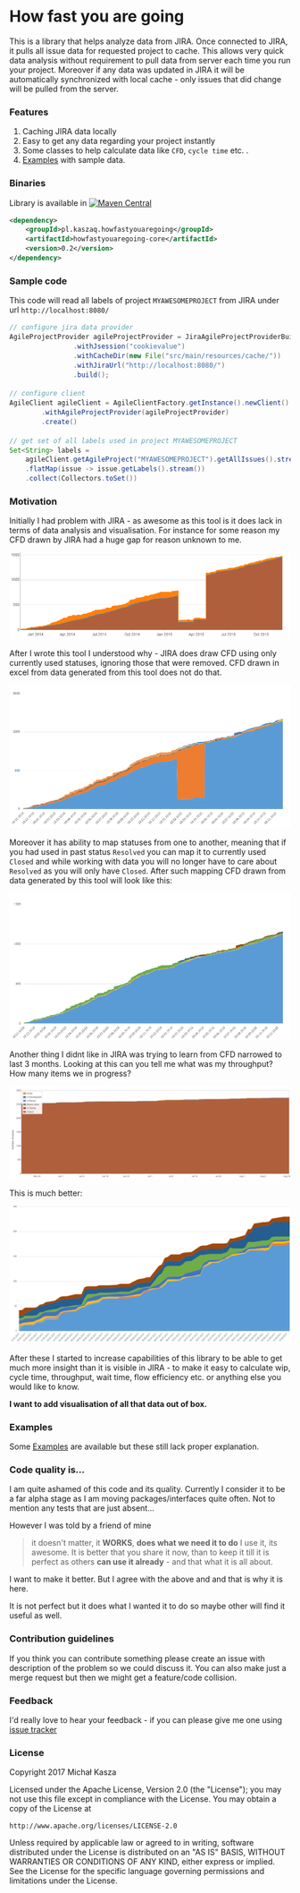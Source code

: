 # How fast you are going #
This is a library that helps analyze data from JIRA. Once connected to JIRA, it pulls all issue data for requested project to cache. This allows very quick data analysis without requirement to pull data from server each time you run your project. Moreover if any data was updated in JIRA it will be automatically synchronized with local cache - only issues that did change will be pulled from the server.

### Features
1. Caching JIRA data locally
2. Easy to get any data regarding your project instantly
3. Some classes to help calculate data like `CFD`, `cycle time` etc. .
4. [Examples](howfastyouaregoing-examples/src/main/java/pl/kaszaq/howfastyouaregoing/examples/) with sample data.

### Binaries
Library is available in [![Maven Central](https://maven-badges.herokuapp.com/maven-central/pl.kaszaq.howfastyouaregoing/howfastyouaregoing-core/badge.svg)](https://maven-badges.herokuapp.com/maven-central/pl.kaszaq.howfastyouaregoing/howfastyouaregoing-core)

```xml
<dependency>
    <groupId>pl.kaszaq.howfastyouaregoing</groupId>
    <artifactId>howfastyouaregoing-core</artifactId>
    <version>0.2</version>
</dependency>
```


### Sample code
This code will read all labels of project `MYAWESOMEPROJECT` from JIRA under url `http://localhost:8080/`
```java
// configure jira data provider
AgileProjectProvider agileProjectProvider = JiraAgileProjectProviderBuilderFactory
                .withJsession("cookievalue")
                .withCacheDir(new File("src/main/resources/cache/"))
                .withJiraUrl("http://localhost:8080/")
                .build();

// configure client
AgileClient agileClient = AgileClientFactory.getInstance().newClient()
        .withAgileProjectProvider(agileProjectProvider)
        .create()

// get set of all labels used in project MYAWESOMEPROJECT
Set<String> labels = 
	agileClient.getAgileProject("MYAWESOMEPROJECT").getAllIssues().stream()
	.flatMap(issue -> issue.getLabels().stream())
	.collect(Collectors.toSet())
```

### Motivation
Initially I had problem with JIRA - as awesome as this tool is it does lack in terms of data analysis and visualisation.
For instance for some reason my CFD drawn by JIRA had a huge gap for reason unknown to me.

![CFD jira gap ](documentation/cfd_jira_gap.png)

After I wrote this tool I understood why - JIRA does draw CFD using only currently used statuses, 
ignoring those that were removed. CFD drawn in excel from data generated from this tool does not do that.

![CFD jira gap ](documentation/cfd_excel_correct.png)

Moreover it has ability to map statuses from one to another, meaning that if you had used in past status `Resolved` 
you can map it to currently used `Closed` and while working with data you will no longer have to
care about `Resolved` as you will only have `Closed`. After such mapping CFD drawn from data generated by this tool
 will look like this:

![CFD jira gap ](documentation/cfd_excel_mapped_statuses.png)

Another thing I didnt like in JIRA was trying to learn from CFD narrowed to last 3 months. 
Looking at this can you tell me what was my throughput? How many items we in progress?

![CFD jira gap ](documentation/cfd_jira_last_3_months.png)

This is much better:

![CFD jira gap ](documentation/cfd_excel_last_3_months.png)

After these I started to increase capabilities of this library to be able to get 
much more insight than it is visible in JIRA - to make it easy to calculate wip, cycle time, 
throughput, wait time, flow efficiency etc. or anything else you would like to know.

**I want to add visualisation of all that data out of box.**

### Examples

Some [Examples](howfastyouaregoing-examples/src/main/java/pl/kaszaq/howfastyouaregoing/examples/) are available
but these still lack proper explanation. 

### Code quality is...
I am quite ashamed of this code and its quality. Currently I consider it to be a far alpha stage as I am moving 
packages/interfaces quite often. Not to mention any tests that are just absent...

However I was told by a friend of mine
> it doesn't matter, it **WORKS**, **does what we need it to do** I use it, its awesome. It is better that you share it now, than to keep it till it is perfect as others **can use it already** - and that what it is all about.

I want to make it better. But I agree with the above and and that is why it is here.
 
It is not perfect but it does what I wanted it to do so maybe other will find it useful as well.

### Contribution guidelines ###
If you think you can contribute something please create an issue with description of the problem so we could discuss it. You can also make just a merge request but then we might get a feature/code collision.

### Feedback

I'd really love to hear your feedback - if you can please give me one using [issue tracker](https://bitbucket.org/kaszaq/how-fast-are-you-going/issues)

### License
Copyright 2017 Michał Kasza

Licensed under the Apache License, Version 2.0 (the "License");
you may not use this file except in compliance with the License.
You may obtain a copy of the License at

    http://www.apache.org/licenses/LICENSE-2.0

Unless required by applicable law or agreed to in writing, software
distributed under the License is distributed on an "AS IS" BASIS,
WITHOUT WARRANTIES OR CONDITIONS OF ANY KIND, either express or implied.
See the License for the specific language governing permissions and
limitations under the License.
